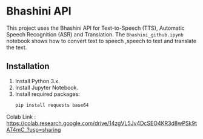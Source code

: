 # Bhashini API 
This project uses the Bhashini API for Text-to-Speech (TTS), Automatic Speech Recognition (ASR) and Translation. The `Bhashini_github.ipynb` notebook shows how to convert text to speech ,speech to text and translate the text.

## Installation

1. Install Python 3.x.
2. Install Jupyter Notebook.
3. Install required packages:
   ```bash
   pip install requests base64

Colab Link : <a> https://colab.research.google.com/drive/14zgVL5Jv4DcSEO4KR3d8wPSk9tAT4mC_?usp=sharing <a>
